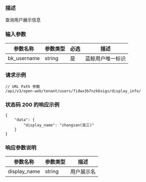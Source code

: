 ### 描述

查询用户展示信息

### 输入参数

| 参数名称    | 参数类型 | 必选 | 描述             |
| ----------- | -------- | ---- | ---------------- |
| bk_username | string   | 是   | 蓝鲸用户唯一标识 |

### 请求示例

```
// URL Path 参数
/api/v3/open-web/tenant/users/7idwx3b7nzk6xigs/display_info/
```

### 状态码 200 的响应示例

```json5
{
    "data": {
        "display_name": "zhangsan(张三)"
    }
}
```


### 响应参数说明

| 参数名称     | 参数类型 | 描述       |
| ------------ | -------- | ---------- |
| display_name | string   | 用户展示名 |
